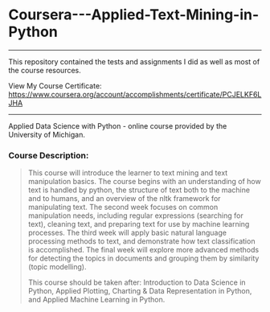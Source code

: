 # Coursera---Applied-Text-Mining-in-Python

---

This repository contained the tests and assignments I did as well as most of the course resources. 

View My Course Certificate: https://www.coursera.org/account/accomplishments/certificate/PCJELKF6LJHA

---

Applied Data Science with Python - online course provided by the University of Michigan. 

### Course Description:
<blockquote>
This course will introduce the learner to text mining and text manipulation basics. The course begins with an understanding of how text is handled by python, the structure of text both to the machine and to humans, and an overview of the nltk framework for manipulating text. The second week focuses on common manipulation needs, including regular expressions (searching for text), cleaning text, and preparing text for use by machine learning processes. The third week will apply basic natural language processing methods to text, and demonstrate how text classification is accomplished. The final week will explore more advanced methods for detecting the topics in documents and grouping them by similarity (topic modelling). 

This course should be taken after: Introduction to Data Science in Python, Applied Plotting, Charting & Data Representation in Python, and Applied Machine Learning in Python.
</blockquote>
